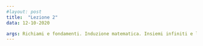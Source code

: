 ```yaml
---
#layout: post
title:  "Lezione 2"
data: 12-10-2020

args: Richiami e fondamenti. Induzione matematica. Insiemi infiniti e loro cardinalità. Diagonalizzazione.
---
```


